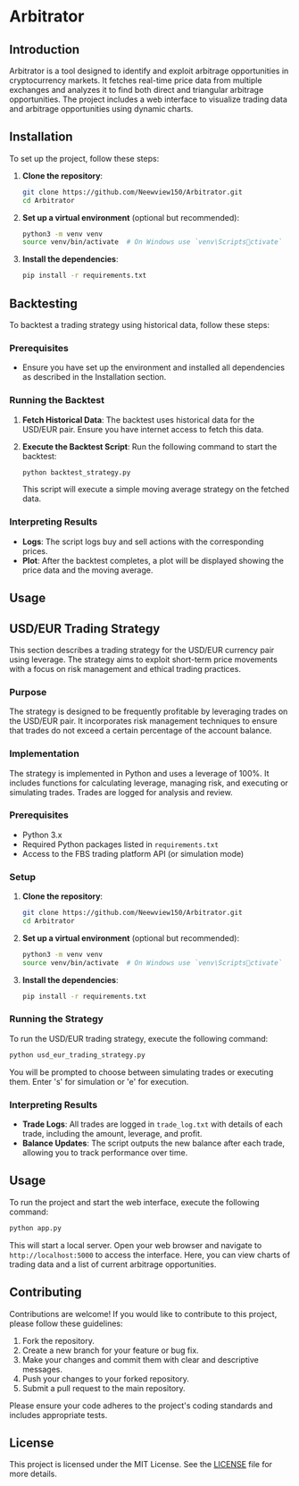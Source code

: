 # Arbitrator

## Introduction

Arbitrator is a tool designed to identify and exploit arbitrage opportunities in cryptocurrency markets. It fetches real-time price data from multiple exchanges and analyzes it to find both direct and triangular arbitrage opportunities. The project includes a web interface to visualize trading data and arbitrage opportunities using dynamic charts.

## Installation

To set up the project, follow these steps:

1. **Clone the repository**:
   ```bash
   git clone https://github.com/Neewview150/Arbitrator.git
   cd Arbitrator
   ```

2. **Set up a virtual environment** (optional but recommended):
   ```bash
   python3 -m venv venv
   source venv/bin/activate  # On Windows use `venv\Scriptsctivate`
   ```

3. **Install the dependencies**:
   ```bash
   pip install -r requirements.txt
   ```

## Backtesting

To backtest a trading strategy using historical data, follow these steps:

### Prerequisites

- Ensure you have set up the environment and installed all dependencies as described in the Installation section.

### Running the Backtest

1. **Fetch Historical Data**:
   The backtest uses historical data for the USD/EUR pair. Ensure you have internet access to fetch this data.

2. **Execute the Backtest Script**:
   Run the following command to start the backtest:

   ```bash
   python backtest_strategy.py
   ```

   This script will execute a simple moving average strategy on the fetched data.

### Interpreting Results

- **Logs**: The script logs buy and sell actions with the corresponding prices.
- **Plot**: After the backtest completes, a plot will be displayed showing the price data and the moving average.

## Usage
## USD/EUR Trading Strategy

This section describes a trading strategy for the USD/EUR currency pair using leverage. The strategy aims to exploit short-term price movements with a focus on risk management and ethical trading practices.

### Purpose

The strategy is designed to be frequently profitable by leveraging trades on the USD/EUR pair. It incorporates risk management techniques to ensure that trades do not exceed a certain percentage of the account balance.

### Implementation

The strategy is implemented in Python and uses a leverage of 100%. It includes functions for calculating leverage, managing risk, and executing or simulating trades. Trades are logged for analysis and review.

### Prerequisites

- Python 3.x
- Required Python packages listed in `requirements.txt`
- Access to the FBS trading platform API (or simulation mode)

### Setup

1. **Clone the repository**:
   ```bash
   git clone https://github.com/Neewview150/Arbitrator.git
   cd Arbitrator
   ```

2. **Set up a virtual environment** (optional but recommended):
   ```bash
   python3 -m venv venv
   source venv/bin/activate  # On Windows use `venv\Scriptsctivate`
   ```

3. **Install the dependencies**:
   ```bash
   pip install -r requirements.txt
   ```

### Running the Strategy

To run the USD/EUR trading strategy, execute the following command:

```bash
python usd_eur_trading_strategy.py
```

You will be prompted to choose between simulating trades or executing them. Enter 's' for simulation or 'e' for execution.

### Interpreting Results

- **Trade Logs**: All trades are logged in `trade_log.txt` with details of each trade, including the amount, leverage, and profit.
- **Balance Updates**: The script outputs the new balance after each trade, allowing you to track performance over time.

## Usage

To run the project and start the web interface, execute the following command:

```bash
python app.py
```

This will start a local server. Open your web browser and navigate to `http://localhost:5000` to access the interface. Here, you can view charts of trading data and a list of current arbitrage opportunities.

## Contributing

Contributions are welcome! If you would like to contribute to this project, please follow these guidelines:

1. Fork the repository.
2. Create a new branch for your feature or bug fix.
3. Make your changes and commit them with clear and descriptive messages.
4. Push your changes to your forked repository.
5. Submit a pull request to the main repository.

Please ensure your code adheres to the project's coding standards and includes appropriate tests.

## License

This project is licensed under the MIT License. See the [LICENSE](LICENSE) file for more details.
